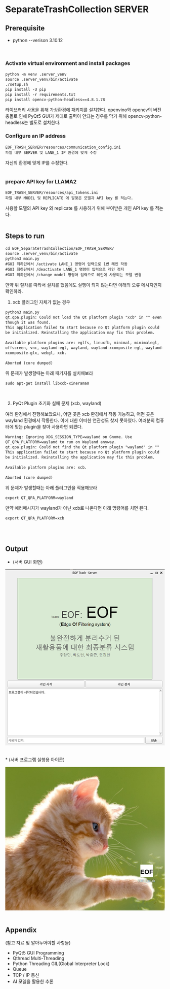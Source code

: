 # SeparateTrashCollection SERVER
<a name="top"></a>

## Prerequisite

* python --verison 3.10.12

<br>

### Activate virtual environment and install packages
```shell
python -m venv .server_venv
source .server_venv/bin/activate
./setup.sh
pip install -U pip
pip install -r requirements.txt
pip install opencv-python-headless==4.8.1.78
```
라이브러리 사용을 위해 가상환경에 패키지를 설치한다.
openvino와 opencv의  버전충돌로 인해 PyQt5 GUI가 제대로 출력이 안되는 경우를 막기 위해 opencv-python-headless는 별도로 설치한다.


### Configure an IP address
```shell
EOF_TRASH_SERVER/resources/communication_config.ini
파일 내부 SERVER 및 LANE_1 IP 환경에 맞게 수정
```
자신의 환경에 맞게 IP를 수정한다.
<br><br>

### prepare API key for LLAMA2
```shell
EOF_TRASH_SERVER/resources/api_tokens.ini
파일 내부 MODEL 및 REPLICATE 에 알맞은 모델과 API key 를 적는다.
```
사용할 모델의 API key 와 replicate 를 사용하기 위해 부여받은 개인 API key 를 적는다.
<br><br>

## Steps to run

```shell
cd EOF_SeparateTrashCollection/EOF_TRASH_SERVER/
source .server_venv/bin/activate
python3 main.py
#GUI 최하단에서 /activate LANE_1 명령어 입력으로 1번 레인 작동
#GUI 최하단에서 /deactivate LANE_1 명령어 입력으로 레인 정지
#GUI 최하단에서 /change model 명령어 입력으로 레인에 사용되는 모델 변경
```

만약 위 절차를 따라서 설치를 했음에도 실행이 되지 않는다면 아래의 오류 메시지인지 확인하라.

1. xcb 플러그인 자체가 없는 경우
```plain
python3 main.py 
qt.qpa.plugin: Could not load the Qt platform plugin "xcb" in "" even though it was found.
This application failed to start because no Qt platform plugin could be initialized. Reinstalling the application may fix this problem.

Available platform plugins are: eglfs, linuxfb, minimal, minimalegl, offscreen, vnc, wayland-egl, wayland, wayland-xcomposite-egl, wayland-xcomposite-glx, webgl, xcb.

Aborted (core dumped)
```
위 문제가 발생할때는 아래 패키지를 설치해보라
```shell
sudo apt-get install libxcb-xinerama0
```
<br>

2. PyQt Plugin 초기화 실패 문제 (xcb, wayland)

여러 환경에서 진행해보았으나, 어떤 곳은 xcb 환경에서 작동 가능하고, 어떤 곳은 wayland 환경에서 작동한다.
이에 대한 어떠한 연관성도 찾지 못하였다. 여러분의 컴퓨터에 맞는 plugin을 찾아 사용하면 되겠다.

```plain
Warning: Ignoring XDG_SESSION_TYPE=wayland on Gnome. Use QT_QPA_PLATFORM=wayland to run on Wayland anyway.
qt.qpa.plugin: Could not find the Qt platform plugin "wayland" in ""
This application failed to start because no Qt platform plugin could be initialized. Reinstalling the application may fix this problem.

Available platform plugins are: xcb.

Aborted (core dumped)
```
위 문제가 발생할때는 아래 플러그인을 적용해보라
```shell
export QT_QPA_PLATFORM=wayland
```
만약 에러메시지가 wayland가 아닌 xcb로 나온다면 아래 명령어를 치면 된다.
```shell
export QT_QPA_PLATFORM=xcb
```
<br><br>

## Output

* (서버 GUI 화면)

![GUI_MainFrame](/Documents/Design/UI/GUI_MainFrame.png)

<br>
* (서버 프로그램 실행용 아이콘)

![ProgramLaunchICon](/Documents/Design/UI/ProgramLaunchICon.png)
<br><br>

## Appendix

(참고 자료 및 알아두어야할 사항들)
* PyQt5 GUI Programming
* Qthread Multi-Threading
* Python Threading GIL(Global Interpreter Lock)
* Queue
* TCP / IP 통신
* AI 모델을 활용한 추론
